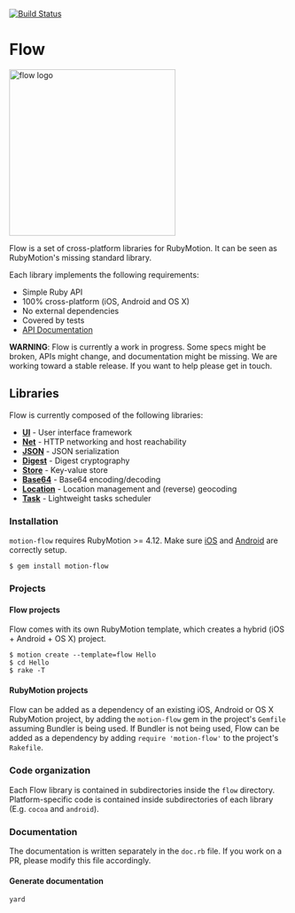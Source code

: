 [![Build Status](https://travis-ci.org/HipByte/Flow.svg?branch=master)](https://travis-ci.org/HipByte/Flow)

# Flow

<img src="https://github.com/HipByte/Flow/blob/master/flow-logo.png" alt="flow logo" width="300">

Flow is a set of cross-platform libraries for RubyMotion. It can be seen as RubyMotion's missing standard library.

Each library implements the following requirements:

* Simple Ruby API
* 100% cross-platform (iOS, Android and OS X)
* No external dependencies
* Covered by tests
* [API Documentation](http://www.rubymotion.com/developers/motion-flow/)

**WARNING**: Flow is currently a work in progress. Some specs might be broken, APIs might change, and documentation might be missing. We are working toward a stable release. If you want to help please get in touch.

## Libraries

Flow is currently composed of the following libraries:

* [**UI**](https://github.com/Hipbyte/Flow/tree/master/flow/ui) - User interface framework
* [**Net**](https://github.com/Hipbyte/Flow/tree/master/flow/net) - HTTP networking and host reachability
* [**JSON**](https://github.com/Hipbyte/Flow/tree/master/flow/json) - JSON serialization
* [**Digest**](https://github.com/Hipbyte/Flow/tree/master/flow/digest) - Digest cryptography
* [**Store**](https://github.com/Hipbyte/Flow/tree/master/flow/store) - Key-value store
* [**Base64**](https://github.com/Hipbyte/Flow/tree/master/flow/base64) - Base64 encoding/decoding
* [**Location**](https://github.com/Hipbyte/Flow/tree/master/flow/location) - Location management and (reverse) geocoding
* [**Task**](https://github.com/Hipbyte/Flow/tree/master/flow/task) - Lightweight tasks scheduler

### Installation

`motion-flow` requires RubyMotion >= 4.12. Make sure [iOS](http://www.rubymotion.com/developers/guides/manuals/cocoa/getting-started/) and [Android](http://www.rubymotion.com/developers/guides/manuals/android/getting-started/) are correctly setup.

```
$ gem install motion-flow
```

### Projects

#### Flow projects

Flow comes with its own RubyMotion template, which creates a hybrid (iOS + Android + OS X) project.

```
$ motion create --template=flow Hello
$ cd Hello
$ rake -T
```

#### RubyMotion projects

Flow can be added as a dependency of an existing iOS, Android or OS X RubyMotion project, by adding the `motion-flow` gem in the project's `Gemfile` assuming Bundler is being used.  If Bundler is not being used, Flow can be added as a dependency by adding `require 'motion-flow'` to the project's `Rakefile`.

### Code organization

Each Flow library is contained in subdirectories inside the `flow` directory.
Platform-specific code is contained inside subdirectories of each library
(E.g.  `cocoa` and `android`).

### Documentation

The documentation is written separately in the `doc.rb` file. If you work on a PR,
please modify this file accordingly.

#### Generate documentation

```
yard
```
